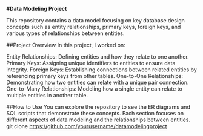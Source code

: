 **#Data Modeling Project**

This repository contains a data model focusing on key database design concepts such as entity relationships, primary keys, foreign keys, and various types of relationships between entities.

##Project Overview
In this project, I worked on:

Entity Relationships: Defining entities and how they relate to one another.
Primary Keys: Assigning unique identifiers to entities to ensure data integrity.
Foreign Keys: Establishing connections between related entities by referencing primary keys from other tables.
One-to-One Relationships: Demonstrating how two entities can relate with a unique pair connection.
One-to-Many Relationships: Modeling how a single entity can relate to multiple entities in another table.

##How to Use
You can explore the repository to see the ER diagrams and SQL scripts that demonstrate these concepts. Each section focuses on different aspects of data modeling and the relationships between entities.
git clone https://github.com/yourusername/datamodelingproject
